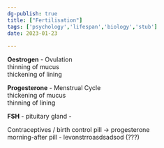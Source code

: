```yaml
---  
dg-publish: true  
title: ["Fertilisation"]  
tags: ['psychology','lifespan','biology','stub']  
date: 2023-01-23  
  
---  
```

  
  
**Oestrogen** - Ovulation  
thinning of mucus  
thickening of lining  
  
**Progesterone** - Menstrual Cycle  
thickening of mucus  
thinning of lining  
  
**FSH** - pituitary gland -   
  
Contraceptives / birth control pill -> progesterone   
morning-after pill -  levonstrroasdsadsod (???)  
  
  
